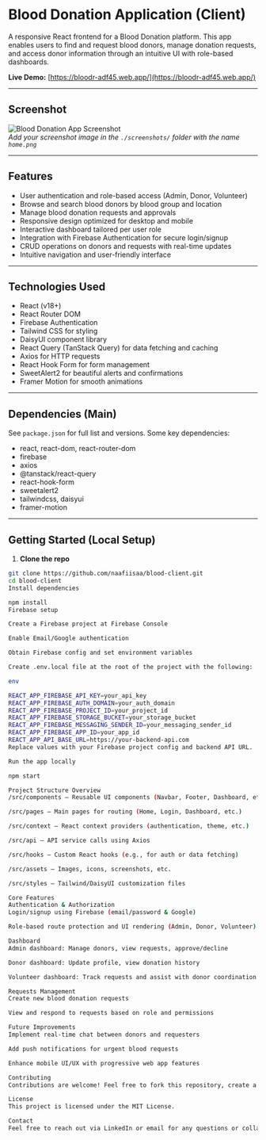 # Blood Donation Application (Client)

A responsive React frontend for a Blood Donation platform. This app enables users to find and request blood donors, manage donation requests, and access donor information through an intuitive UI with role-based dashboards.

**Live Demo:** [https://bloodr-adf45.web.app/](https://bloodr-adf45.web.app/)

---

## Screenshot

![Blood Donation App Screenshot](./screenshots/home.png)  
*Add your screenshot image in the `./screenshots/` folder with the name `home.png`*

---

## Features

- User authentication and role-based access (Admin, Donor, Volunteer)
- Browse and search blood donors by blood group and location
- Manage blood donation requests and approvals
- Responsive design optimized for desktop and mobile
- Interactive dashboard tailored per user role
- Integration with Firebase Authentication for secure login/signup
- CRUD operations on donors and requests with real-time updates
- Intuitive navigation and user-friendly interface

---

## Technologies Used

- React (v18+)
- React Router DOM
- Firebase Authentication
- Tailwind CSS for styling
- DaisyUI component library
- React Query (TanStack Query) for data fetching and caching
- Axios for HTTP requests
- React Hook Form for form management
- SweetAlert2 for beautiful alerts and confirmations
- Framer Motion for smooth animations

---

## Dependencies (Main)

See `package.json` for full list and versions. Some key dependencies:

- react, react-dom, react-router-dom
- firebase
- axios
- @tanstack/react-query
- react-hook-form
- sweetalert2
- tailwindcss, daisyui
- framer-motion

---

## Getting Started (Local Setup)

1. **Clone the repo**

```bash
git clone https://github.com/naafiisaa/blood-client.git
cd blood-client
Install dependencies

npm install
Firebase setup

Create a Firebase project at Firebase Console

Enable Email/Google authentication

Obtain Firebase config and set environment variables

Create .env.local file at the root of the project with the following:

env

REACT_APP_FIREBASE_API_KEY=your_api_key
REACT_APP_FIREBASE_AUTH_DOMAIN=your_auth_domain
REACT_APP_FIREBASE_PROJECT_ID=your_project_id
REACT_APP_FIREBASE_STORAGE_BUCKET=your_storage_bucket
REACT_APP_FIREBASE_MESSAGING_SENDER_ID=your_messaging_sender_id
REACT_APP_FIREBASE_APP_ID=your_app_id
REACT_APP_API_BASE_URL=https://your-backend-api.com
Replace values with your Firebase project config and backend API URL.

Run the app locally

npm start

Project Structure Overview
/src/components – Reusable UI components (Navbar, Footer, Dashboard, etc.)

/src/pages – Main pages for routing (Home, Login, Dashboard, etc.)

/src/context – React context providers (authentication, theme, etc.)

/src/api – API service calls using Axios

/src/hooks – Custom React hooks (e.g., for auth or data fetching)

/src/assets – Images, icons, screenshots, etc.

/src/styles – Tailwind/DaisyUI customization files

Core Features
Authentication & Authorization
Login/signup using Firebase (email/password & Google)

Role-based route protection and UI rendering (Admin, Donor, Volunteer)

Dashboard
Admin dashboard: Manage donors, view requests, approve/decline

Donor dashboard: Update profile, view donation history

Volunteer dashboard: Track requests and assist with donor coordination

Requests Management
Create new blood donation requests

View and respond to requests based on role and permissions

Future Improvements
Implement real-time chat between donors and requesters

Add push notifications for urgent blood requests

Enhance mobile UI/UX with progressive web app features

Contributing
Contributions are welcome! Feel free to fork this repository, create a branch, and submit pull requests.

License
This project is licensed under the MIT License.

Contact
Feel free to reach out via LinkedIn or email for any questions or collaboration opportunities.
